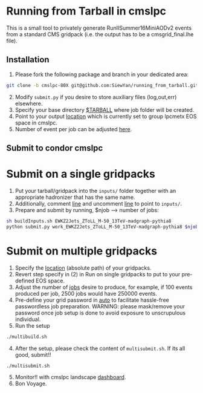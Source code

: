 # Running from Tarball in cmslpc

This is a small tool to privately generate RunIISummer16MiniAODv2 events from a standard CMS gridpack (i.e. the output has to be a cmsgrid_final.lhe file).

## Installation
1. Please fork the following package and branch in your dedicated area:
```bash
git clone -b cmslpc-80X git@github.com:SiewYan/running_from_tarball.git
```
2. Modify ```submit.py``` if you desire to store auxiliary files (log,out,err) elsewhere.
3. Specify your base directory [$TARBALL](https://github.com/SiewYan/running_from_tarball/blob/lpc-dev-eos/buildInputs.sh#L5) where job folder will be created.
4. Point to your output [location](https://github.com/SiewYan/running_from_tarball/blob/cmslpc-80X/submit/runEventGeneration.sh#L146) which is currently set to group lpcmetx EOS space in cmslpc.
5. Number of event per job can be adjusted [here](https://github.com/SiewYan/running_from_tarball/blob/cmslpc-80X/submit/runEventGeneration.sh#L17).

## Submit to condor cmslpc

# Submit on a single gridpacks

1. Put your tarball/gridpack into the ```inputs/``` folder together with an appropriate hadronizer that has the same name.
2. Additionally, comment [line](https://github.com/SiewYan/running_from_tarball/blob/cmslpc-80X/buildInputs.sh#L8) and uncomment [line](https://github.com/SiewYan/running_from_tarball/blob/cmslpc-80X/buildInputs.sh#L9) to point to ```inputs/```.
3. Prepare and submit by running, $njob --> number of jobs:
```bash
sh buildInputs.sh EWKZ2Jets_ZToLL_M-50_13TeV-madgraph-pythia8
python submit.py work_EWKZ2Jets_ZToLL_M-50_13TeV-madgraph-pythia8 $njobs
```

# Submit on multiple gridpacks

1. Specify the [location](https://github.com/SiewYan/running_from_tarball/blob/cmslpc-80X/multibuild.sh#L6) (absolute path) of your gridpacks.
2. Revert step specify in (2) in Run on single gridpacks to put to your pre-defined EOS space.
2. Adjust the number of [jobs](https://github.com/SiewYan/running_from_tarball/blob/cmslpc-80X/multibuild.sh#L11) desire to produce, for example, if 100 events produced per job, 2500 jobs would have 250000 events.
3. Pre-define your grid password in [auto](https://github.com/SiewYan/running_from_tarball/blob/cmslpc-80X/auto#L3) to facilitate hassle-free passwordless job preparation. WARNING: please mask/remove your password once job setup is done to avoid exposure to unscrupulous individual.
4. Run the setup

```bash
./multibuild.sh
```

4. After the setup, please check the content of	```multisubmit.sh```. If its all good,	submit!!

```bash
./multisubmit.sh
```

5. Monitor!! with cmslpc landscape [dashboard](https://landscape.fnal.gov/lpc/dashboard/db/user-batch-summary?refresh=5m&orgId=1&var-cluster=cms-lpc&var-user=shoh).
6. Bon Voyage.

